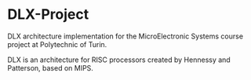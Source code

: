 # DLX-Project
DLX architecture implementation for the MicroElectronic Systems course project at Polytechnic of Turin.

DLX is an architecture for RISC processors created by Hennessy and Patterson, based on MIPS.
